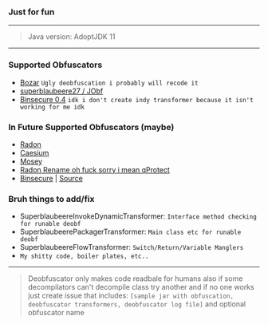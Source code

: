 ### Just for fun

---

> Java version: AdoptJDK 11
---

### Supported Obfuscators
- [Bozar](https://github.com/vimasig/Bozar) `Ugly deobfuscation i probably will recode it`
- [superblaubeere27 / JObf](https://github.com/superblaubeere27/obfuscator)
- [Binsecure 0.4](https://binclub.dev/binscure/) `idk i don't create indy transformer because it isn't working for me idk`

### In Future Supported Obfuscators (maybe)
- [Radon](https://github.com/ItzSomebody/radon)
- [Caesium](https://github.com/sim0n/Caesium)
- [Mosey](https://github.com/Hippo/Mosey)
- [Radon Rename oh fuck sorry i mean qProtect](https://mdma.dev/)
- [Binsecure](https://binclub.dev/purchasing/) | [Source](https://github.com/Crystallinqq/binscure)

### Bruh things to add/fix
- SuperblaubeereInvokeDynamicTransformer: `Interface method checking for runable deobf`
- SuperblaubeerePackagerTransformer: `Main class etc for runable deobf`
- SuperblaubeereFlowTransformer: `Switch/Return/Variable Manglers`
- `My shitty code, boiler plates, etc..`
---

> Deobfuscator only makes code readbale for humans also if some decompilators can't decompile class try another and if no one works just create issue that includes: `[sample jar with obfuscation, deobfuscator transformers, deobfuscator log file]` and optional obfuscator name
